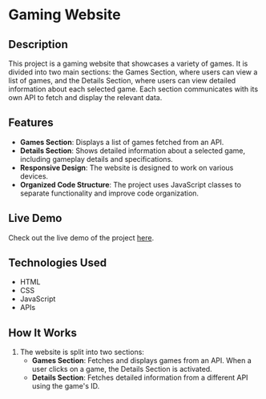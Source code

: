 # Gaming Website

## Description
This project is a gaming website that showcases a variety of games. It is divided into two main sections: the Games Section, where users can view a list of games, and the Details Section, where users can view detailed information about each selected game. Each section communicates with its own API to fetch and display the relevant data.

## Features
- **Games Section**: Displays a list of games fetched from an API.
- **Details Section**: Shows detailed information about a selected game, including gameplay details and specifications.
- **Responsive Design**: The website is designed to work on various devices.
- **Organized Code Structure**: The project uses JavaScript classes to separate functionality and improve code organization.

## Live Demo
Check out the live demo of the project [here](https://ebtehal18.github.io/GameOPP/).

## Technologies Used
- HTML
- CSS
- JavaScript
- APIs

## How It Works
1. The website is split into two sections:
   - **Games Section**: Fetches and displays games from an API. When a user clicks on a game, the Details Section is activated.
   - **Details Section**: Fetches detailed information from a different API using the game's ID.
